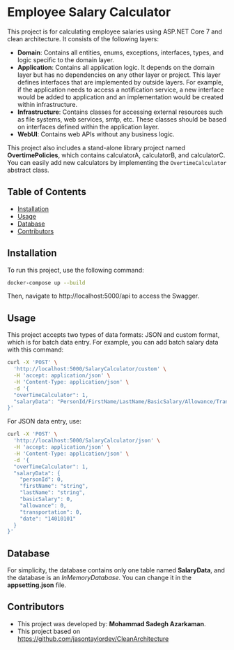 # Employee Salary Calculator

This project is for calculating employee salaries using ASP.NET Core 7 and clean architecture. It consists of the following layers:

- **Domain**: Contains all entities, enums, exceptions, interfaces, types, and logic specific to the domain layer.
- **Application**: Contains all application logic. It depends on the domain layer but has no dependencies on any other layer or project. This layer defines interfaces that are implemented by outside layers. For example, if the application needs to access a notification service, a new interface would be added to application and an implementation would be created within infrastructure.
- **Infrastructure**: Contains classes for accessing external resources such as file systems, web services, smtp, etc. These classes should be based on interfaces defined within the application layer.
- **WebUI**: Contains web APIs without any business logic.

This project also includes a stand-alone library project named **OvertimePolicies**, which contains calculatorA, calculatorB, and calculatorC. You can easily add new calculators by implementing the `OvertimeCalculator` abstract class.

## Table of Contents
- [Installation](#installation)
- [Usage](#usage)
- [Database](#database)
- [Contributors](#contributors)

## Installation
To run this project, use the following command:

```bash
docker-compose up --build
```
Then, navigate to http://localhost:5000/api to access the Swagger.

## Usage
This project accepts two types of data formats: JSON and custom format, which is for batch data entry. For example, you can add batch salary data with this command:
```bash
curl -X 'POST' \
  'http://localhost:5000/SalaryCalculator/custom' \
  -H 'accept: application/json' \
  -H 'Content-Type: application/json' \
  -d '{
  "overTimeCalculator": 1,
  "salaryData": "PersonId/FirstName/LastName/BasicSalary/Allowance/Transportation/Date\n1/Ali/Ahmadi/1200000/400000/350000/14010801\n100/Reza/Rezaee/100000/300000/150000/14010801"
}'
```
For JSON data entry, use:
```bash
curl -X 'POST' \
  'http://localhost:5000/SalaryCalculator/json' \
  -H 'accept: application/json' \
  -H 'Content-Type: application/json' \
  -d '{
  "overTimeCalculator": 1,
  "salaryData": {
    "personId": 0,
    "firstName": "string",
    "lastName": "string",
    "basicSalary": 0,
    "allowance": 0,
    "transportation": 0,
    "date": "14010101"
  }
}'
```
## Database
For simplicity, the database contains only one table named **SalaryData**, and the database is an *InMemoryDatabase*. You can change it in the **appsetting.json** file.


## Contributors
- This project was developed by: **Mohammad Sadegh Azarkaman**. <br/>
- This project based on https://github.com/jasontaylordev/CleanArchitecture

